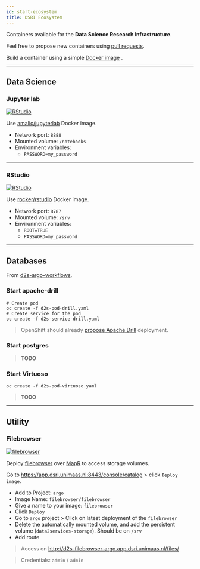 ```yaml
---
id: start-ecosystem
title: DSRI Ecosystem
---
```


Containers available for the **Data Science Research Infrastructure**.

Feel free to propose new containers using [pull requests](https://github.com/MaastrichtU-IDS/dsri-documentation/pulls).

Build a container using a simple [Docker image](https://hub.docker.com/) .

---

## Data Science

### Jupyter lab

[![RStudio](/dsri-documentation/img/jupyter_logo.png)](https://jupyter.org/)

Use [amalic/jupyterlab](https://hub.docker.com/r/amalic/jupyterlab/) Docker image.

* Network port: `8888`
* Mounted volume: `/notebooks`
* Environment variables:
  * `PASSWORD=my_password`

---

### RStudio

[![RStudio](/dsri-documentation/img/rstudio_logo.png)](https://rstudio.com/)

Use [rocker/rstudio](https://hub.docker.com/r/rocker/rstudio/) Docker image.

* Network port: `8787`
* Mounted volume: `/srv`
* Environment variables:
  * `ROOT=TRUE`
  * `PASSWORD=my_password`

---

## Databases

From [d2s-argo-workflows](https://github.com/MaastrichtU-IDS/data2services-argo-workflows).

### Start apache-drill

```shell
# Create pod
oc create -f d2s-pod-drill.yaml
# Create service for the pod
oc create -f d2s-service-drill.yaml
```

> OpenShift should already [propose Apache Drill](https://thenewstack.io/mapr-brings-apache-spark-and-apache-drill-to-kubernetes/) deployment.

### Start postgres

> **TODO**

### Start Virtuoso

```shell
oc create -f d2s-pod-virtuoso.yaml
```

> **TODO**

---

## Utility

### Filebrowser

[![filebrowser](/dsri-documentation/img/filebrowser_banner.svg)](https://filebrowser.xyz/)

Deploy [filebrowser](https://hub.docker.com/r/filebrowser/filebrowser) over [MapR](https://mapr.com/) to access storage volumes.

Go to https://app.dsri.unimaas.nl:8443/console/catalog > click `Deploy image`.

- Add to Project: `argo`
- Image Name: `filebrowser/filebrowser` 
- Give a name to your image: `filebrowser`
- Click `Deploy`
- Go to `argo` project > Click on latest deployment of the `filebrowser`
- Delete the automatically mounted volume, and add the persistent volume (`data2services-storage`). Should be on `/srv`
- Add route

> Access on http://d2s-filebrowser-argo.app.dsri.unimaas.nl/files/

> Credentials: `admin` / `admin`